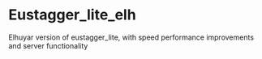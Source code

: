 # Eustagger_lite_elh
Elhuyar version of eustagger_lite, with speed performance improvements and server functionality
